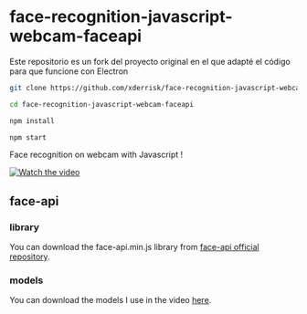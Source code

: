 # face-recognition-javascript-webcam-faceapi

Este repositorio es un fork del proyecto original en el que adapté el código para que funcione con Electron
```bash
git clone https://github.com/xderrisk/face-recognition-javascript-webcam-faceapi.git
```
```bash
cd face-recognition-javascript-webcam-faceapi
```
```bash
npm install
```
```bash
npm start
```

Face recognition on webcam with Javascript !

[![Watch the video](https://img.youtube.com/vi/yBgXx0FLYKc/0.jpg)](https://www.youtube.com/watch?v=yBgXx0FLYKc)

## face-api

### library

You can download the face-api.min.js library from [face-api official repository](https://github.com/justadudewhohacks/face-api.js/blob/master/dist/face-api.min.js).

### models

You can download the models I use in the video [here](https://github.com/justadudewhohacks/face-api.js/tree/master/weights).
